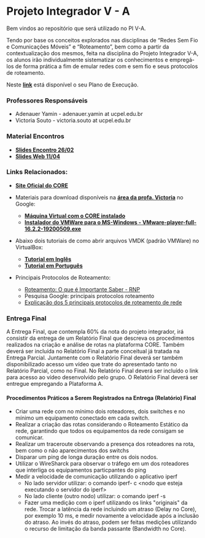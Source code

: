 # Projeto Integrador V - A

Bem vindos ao repositório que será utilizado no PI V-A.

Tendo por base os conceitos explorados nas disciplinas de “Redes Sem Fio e Comunicações Móveis” e “Roteamento”, bem como a partir da contextualização dos mesmos, feita na disciplina do Projeto Integrador V-A, os alunos irão individualmente sistematizar os conhecimentos e empregá-los de forma prática a fim de emular redes com e sem fio e seus protocolos de roteamento.

Neste **[link](https://docs.google.com/document/d/1gXFWOfzcvUY6TXPFpbDA4SVsfwe5ZKol7v9w8nf8ivg/edit?usp=sharing)** está disponível o seu Plano de Execução.

### Professores Responsáveis

* Adenauer Yamin - adenauer.yamin at ucpel.edu.br
* Victoria Souto - victoria.souto at ucpel.edu.br

### Material Encontros

* **[Slides Encontro 26/02](https://drive.google.com/file/d/1xeK9NlUdIgcdJCZnduJuT-v1HL8brV0g/view?usp=sharing)**
* **[Slides Web 11/04](https://docs.google.com/presentation/d/1IjiP7ROJc4lbp8I3zHwBDOXwwzGp_hNx/edit?usp=sharing&ouid=112819199735841573348&rtpof=true&sd=true)**

### Links Relacionados:

* **[Site Oficial do CORE](https://www.nrl.navy.mil/Our-Work/Areas-of-Research/Information-Technology/NCS/CORE/)**

* Materiais para download disponíveis na **[área da profa. Victoria](https://drive.google.com/drive/u/0/folders/1Br5WRXvqyvaAPmqad2RnRHZbGuk88Mtm)** no Google:
  * **[Máquina Virtual com o CORE instalado](https://drive.google.com/file/d/11VVABrhvjM7RNeLUvg92XlbPjTp0r_fj/view?usp=sharing)**
  * **[Instalador do VMWare para o MS-Windows - VMware-player-full-16.2.2-19200509.exe](https://drive.google.com/file/d/1PBE5Jm_TWVtyvRX8ZrJPMqYdbHbT51Ne/view?usp=sharing)**

* Abaixo dois tutoriais de como abrir arquivos VMDK (padrão VMWare) no VirtualBox:
  * **[Tutorial em Inglês](https://techathlon.com/how-to-run-a-vmdk-file-in-oracle-virtualbox/)**
  * **[Tutorial em Português](https://appleglitz.com/portuguese/como-abrir-um-arquivo-vmdk-no-virtualbox/)**

* Principais Protocolos de Roteamento:
  * [Roteamento: O que é Importante Saber - RNP](https://memoria.rnp.br/newsgen/9705/n1-1.html)
  * Pesquisa Google: principais protocolos roteamento
  * [Explicação dos 5 principais protocolos de roteamento de rede](https://fiodevida.com/explicacao-dos-5-principais-protocolos-de-roteamento-de-rede/)

### Entrega Final
A Entrega Final, que contempla 60% da nota do projeto integrador, irá consistir da entrega de um Relatório Final que descreva os procedimentos realizados na criação e análise de rotas na plataforma CORE. Também deverá ser incluída no Relatório Final a parte conceitual já tratada na Entrega Parcial. Juntamente com o Relatório Final deverá ser também disponibilizado acesso um vídeo que trate do apresentado tanto no Relatório Parcial, como no Final. No Relatório Final deverá ser incluído o link para acesso ao vídeo desenvolvido pelo grupo. O Relatório Final deverá ser entregue empregando a Plataforma A.

#### Procedimentos Práticos a Serem Registrados na Entrega (Relatório) Final

* Criar uma rede com no mínimo dois roteadores, dois switches e no mínimo um equipamento conectado em cada switch.
* Realizar a criação das rotas considerando o Roteamento Estático da rede, garantindo que todos os equipamentos da rede consigam se comunicar.
* Realizar um traceroute observando a presença dos roteadores na rota, bem como o não aparecimentos dos switchs
* Disparar um ping de longa duração entre os dois nodos.
* Utilizar o WireSharck para observar o tráfego em um dos roteadores que interliga os equipamentos particpantes do ping
* Medir a velocidade de comunicação utilizando o aplicativo iperf
   * No lado servidor utilizar: o comando iperf- c \<nodo que esteja executando o servidor do iperf\>
   * No lado cliente (outro nodo) utilizar: o comando iperf -s
   * Fazer uma medição com o iperf utilizando os links "originais" da rede.  Trocar a latência da rede incluindo um atraso (Delay no Core), por exemplo 10 ms, e medir novamente a velocidade após a inclusão do atraso. Ao invés do atraso, podem ser feitas medições utilizando o recurso de limitação da banda passante (Bandwidth no Core). 

